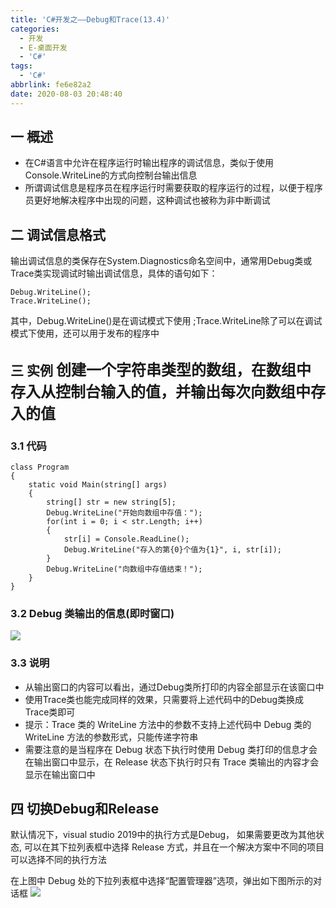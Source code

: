 ```yaml
---
title: 'C#开发之——Debug和Trace(13.4)'
categories:
  - 开发
  - E-桌面开发
  - 'C#'
tags:
  - 'C#'
abbrlink: fe6e82a2
date: 2020-08-03 20:48:40
---
```

## 一 概述

* 在C#语言中允许在程序运行时输出程序的调试信息，类似于使用Console.WriteLine的方式向控制台输出信息
* 所谓调试信息是程序员在程序运行时需要获取的程序运行的过程，以便于程序员更好地解决程序中出现的问题，这种调试也被称为非中断调试

<!--more-->

## 二 调试信息格式

输出调试信息的类保存在System.Diagnostics命名空间中，通常用Debug类或Trace类实现调试时输出调试信息，具体的语句如下：

```
Debug.WriteLine();
Trace.WriteLine();
```

其中，Debug.WriteLine()是在调试模式下使用 ;Trace.WriteLine除了可以在调试模式下使用，还可以用于发布的程序中

## 三 实例  <font size=5> 创建一个字符串类型的数组，在数组中存入从控制台输入的值，并输出每次向数组中存入的值 </font>

### 3.1 代码

```
class Program
{
    static void Main(string[] args)
    {
        string[] str = new string[5];
        Debug.WriteLine("开始向数组中存值：");
        for(int i = 0; i < str.Length; i++)
        {
            str[i] = Console.ReadLine();
            Debug.WriteLine("存入的第{0}个值为{1}", i, str[i]);
        }
        Debug.WriteLine("向数组中存值结束！");
    }
}
```

### 3.2  Debug 类输出的信息(即时窗口)
![][1]

### 3.3 说明

* 从输出窗口的内容可以看出，通过Debug类所打印的内容全部显示在该窗口中
* 使用Trace类也能完成同样的效果，只需要将上述代码中的Debug类换成Trace类即可
*  提示：Trace 类的 WriteLine 方法中的参数不支持上述代码中 Debug 类的 WriteLine 方法的参数形式，只能传递字符串 
*  需要注意的是当程序在 Debug 状态下执行时使用 Debug 类打印的信息才会在输出窗口中显示，在 Release 状态下执行时只有 Trace 类输出的内容才会显示在输出窗口中 

## 四 切换Debug和Release

默认情况下，visual studio 2019中的执行方式是Debug， 如果需要更改为其他状态, 可以在其下拉列表框中选择 Release 方式，并且在一个解决方案中不同的项目可以选择不同的执行方法 

 在上图中 Debug 处的下拉列表框中选择“配置管理器”选项，弹出如下图所示的对话框 
![][2]



[1]:https://cdn.jsdelivr.net/gh/PGzxc/CDN/blog-image/csharp-trace-debug-view.png
[2]:https://cdn.jsdelivr.net/gh/PGzxc/CDN/blog-image/csharp-debug-trace-change.png
